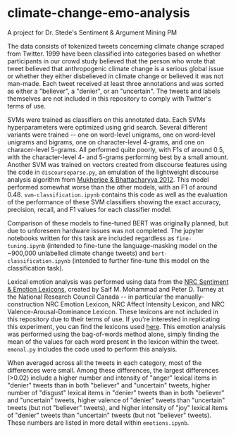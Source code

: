 # climate-change-emo-analysis

A project for Dr. Stede's Sentiment &amp; Argument Mining PM

The data consists of tokenized tweets concerning climate change scraped from Twitter. 1999 have been classified into categories based on whether participants in our crowd study believed that the person who wrote that tweet believed that anthropogenic climate change is a serious global issue or whether they either disbelieved in climate change or believed it was not man-made. Each tweet received at least three annotations and was sorted as either a "believer", a "denier", or an "uncertain". The tweets and labels themselves are not included in this repository to comply with Twitter's terms of use.

SVMs were trained as classifiers on this annotated data. Each SVMs hyperparameters were optimized using grid search. Several different variants were trained -- one on word-level unigrams, one on word-level unigrams and bigrams, one on character-level 4-grams, and one on characer-level 5-grams. All performed quite poorly, with F1s of around 0.5, with the character-level 4- and 5-grams performing best by a small amount. Another SVM was trained on vectors created from discourse features using the code in `discourseparse.py`, an emulation of the lightweight discourse analysis algorithm from [Mukherjee & Bhattacharyya 2012](https://www.cse.iitb.ac.in/~pb/papers/coling12-discourse-sa.pdf). This model performed somewhat worse than the other models, with an F1 of around 0.48. `svm-classification.ipynb` contains this code as well as the evaluation of the performance of these SVM classifiers showing the exact accuracy, precision, recall, and F1 values for each classifier model.

Comparison of these models to fine-tuned BERT was originally planned, but due to unforeseen hardware issues was not completed. The jupyter notebooks written for this task are included regardless as `fine-tuning.ipynb` (intended to fine-tune the language-masking model on the ~900,000 unlabelled climate change tweets) and `bert-classification.ipynb` (intended to further fine-tune this model on the classification task).

Lexical emotion analysis was performed using data from the [NRC Sentiment & Emotion Lexicons](http://saifmohammad.com/WebPages/lexicons.html), created by Saif M. Mohammad and Peter D. Turney at the National Research Council Canada -- in particular the manually-construction NRC Emotion Lexicon, NRC Affect Intensity Lexicon, and NRC Valence-Arousal-Dominance Lexicon. These lexicons are not included in this repository due to their terms of use. If you're interested in replicating this experiment, you can find the lexicons used [here](http://saifmohammad.com/WebPages/AccessResource.htm). This emotion analysis was performed using the bag-of-words method alone, simply finding the mean of the values for each word present in the lexicon within the tweet. `emonal.py` includes the code used to perform this analysis.

When averaged across all the tweets in each category, most of the differences were small. Among these differences, the largest differences (>0.02) include a higher number and intensity of "anger" lexical items in "denier" tweets than in both "believer" and "uncertain" tweets, higher number of "disgust" lexical items in "denier" tweets than in both "believer" and "uncertain" tweets, higher valence of "denier" tweets than "uncertain" tweets (but not "believer" tweets), and higher intensity of "joy" lexical items of "denier" tweets than "uncertain" tweets (but not "believer" tweets). These numbers are listed in more detail within `emotions.ipynb`.
